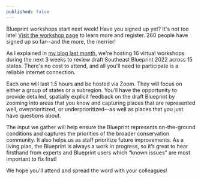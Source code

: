 ```yaml
---
published: false
---
```

Blueprint workshops start next week! Have you signed up yet? It's not too late! [Visit the workshop page](http://secassoutheast.org/workshops) to learn more and register. 260 people have signed up so far--and the more, the merrier!

As I explained in [my blog last month](https://secassoutheast.org/2022/03/30/register-for-a-virtual-workshop-to-review-draft-Southeast-Blueprint-2022.html), we're hosting 16 virtual workshops during the next 3 weeks to review draft Southeast Blueprint 2022 across 15 states. There's no cost to attend, and all you'll need to participate is a reliable internet connection.

Each one will last 1.5 hours and be hosted via Zoom. They will focus on either a group of states or a subregion. You’ll have the opportunity to provide detailed, spatially explicit feedback on the draft Blueprint by zooming into areas that you know and capturing places that are represented well, overprioritized, or underprioritized–-as well as places that you just have questions about.

The input we gather will help ensure the Blueprint represents on-the-ground conditions and captures the priorities of the broader conservation community. It also helps us as staff prioritize future improvements. As a living plan, the Blueprint is always a work in progress, so it’s great to hear firsthand from experts and Blueprint users which “known issues” are most important to fix first!

We hope you'll attend and spread the word with your colleagues!
